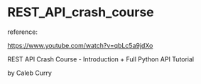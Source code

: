 # REST_API_crash_course

reference:

 https://www.youtube.com/watch?v=qbLc5a9jdXo
 
 REST API Crash Course - Introduction + Full Python API Tutorial
 
 by Caleb Curry
